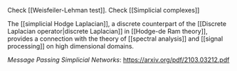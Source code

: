 Check [[Weisfeiler-Lehman test]].
Check [[Simplicial complexes]]

The [[simplicial Hodge Laplacian]], a discrete counterpart of the [[Discrete Laplacian operator|discrete Laplacian]] in [[Hodge-de Ram theory]], provides a connection with the theory of [[spectral analysis]] and [[signal processing]] on high dimensional domains.

_Message Passing Simplicial Networks_: https://arxiv.org/pdf/2103.03212.pdf